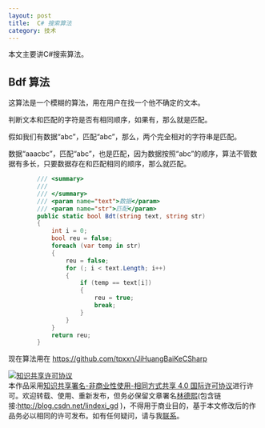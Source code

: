```yaml
---
layout: post
title:  C# 搜索算法 
category: 技术 
---
```


本文主要讲C#搜索算法。

<!--more-->

<div id="toc"></div>

<!--cdsn-->

## Bdf 算法

这算法是一个模糊的算法，用在用户在找一个他不确定的文本。

判断文本和匹配的字符是否有相同顺序，如果有，那么就是匹配。

假如我们有数据“abc”，匹配“abc”，那么，两个完全相对的字符串是匹配。

数据“aaacbc”，匹配“abc”，也是匹配，因为数据按照“abc”的顺序，算法不管数据有多长，只要数据存在和匹配相同的顺序，那么就匹配。


		

```csharp
        /// <summary>
        /// 
        /// </summary>
        /// <param name="text">数据</param>
        /// <param name="str">匹配</param>
        public static bool Bdt(string text, string str)
        {
            int i = 0;
            bool reu = false;
            foreach (var temp in str)
            {
                reu = false;
                for (; i < text.Length; i++)
                {
                    if (temp == text[i])
                    {
                        reu = true;
                        break;
                    }
                }
            }
            return reu;
        }

```


现在算法用在 https://github.com/tpxxn/JiHuangBaiKeCSharp

<a rel="license" href="http://creativecommons.org/licenses/by-nc-sa/4.0/"><img alt="知识共享许可协议" style="border-width:0" src="https://licensebuttons.net/l/by-nc-sa/4.0/88x31.png" /></a><br />本作品采用<a rel="license" href="http://creativecommons.org/licenses/by-nc-sa/4.0/">知识共享署名-非商业性使用-相同方式共享 4.0 国际许可协议</a>进行许可。欢迎转载、使用、重新发布，但务必保留文章署名[林德熙](http://blog.csdn.net/lindexi_gd)(包含链接:http://blog.csdn.net/lindexi_gd )，不得用于商业目的，基于本文修改后的作品务必以相同的许可发布。如有任何疑问，请与我[联系](mailto:lindexi_gd@163.com)。  
